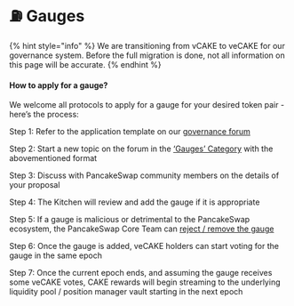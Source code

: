 # ⛽ Gauges

{% hint style="info" %}
We are transitioning from vCAKE to veCAKE for our governance system. Before the full migration is done, not all information on this page will be accurate.
{% endhint %}

#### How to apply for a gauge?

We welcome all protocols to apply for a gauge for your desired token pair - here’s the process:

Step 1: Refer to the application template on our [governance forum](https://forum.pancakeswap.finance/t/gauges-application-guidelines/46)

Step 2: Start a new topic on the forum in the [‘Gauges’ Category](https://forum.pancakeswap.finance/c/gauges/) with the abovementioned format

Step 3: Discuss with PancakeSwap community members on the details of your proposal

Step 4: The Kitchen will review and add the gauge if it is appropriate

Step 5: If a gauge is malicious or detrimental to the PancakeSwap ecosystem, the PancakeSwap Core Team can [reject / remove the gauge](../../governance-and-tokenomics/governance-new.md#veto)

Step 6: Once the gauge is added, veCAKE holders can start voting for the gauge in the same epoch

Step 7: Once the current epoch ends, and assuming the gauge receives some veCAKE votes, CAKE rewards will begin streaming to the underlying liquidity pool / position manager vault starting in the next epoch
